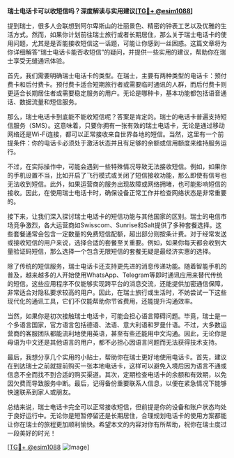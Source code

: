 **瑞士电话卡可以收短信吗？深度解读与实用建议[[TG💪+ @esim1088](https://t.me/s/esim1088)]**

提到瑞士，很多人会联想到阿尔卑斯山的壮丽景色、精密的钟表工艺以及优雅的生活方式。然而，如果你计划前往瑞士旅行或者长期居住，那么关于瑞士电话卡的使用问题，尤其是是否能接收短信这一话题，可能让你感到一丝困惑。这篇文章将为你详细解答“瑞士电话卡能否收短信”的疑问，并提供一些实用的建议，帮助你在瑞士享受无缝通讯体验。

首先，我们需要明确瑞士电话卡的类型。在瑞士，主要有两种类型的电话卡：预付费卡和后付费卡。预付费卡适合短期旅行者或需要临时通讯的人群，而后付费卡则更适合长期居住者或需要稳定服务的用户。无论是哪种卡，基本功能都包括语音通话、数据流量和短信服务。

那么，瑞士电话卡到底能不能收短信呢？答案是肯定的。瑞士的电话卡普遍支持短信服务（SMS）。这意味着，只要你拥有一张有效的瑞士电话卡，无论是通过移动网络还是Wi-Fi连接，都可以正常接收来自世界各地的短信。当然，这里有一个前提条件：你的电话卡必须处于激活状态并且有足够的余额或信用额度来维持服务运行。

不过，在实际操作中，可能会遇到一些特殊情况导致无法接收短信。例如，如果你的手机设置不当，比如开启了飞行模式或关闭了短信接收功能，那么即使有信号也无法收到短信。此外，如果运营商的服务出现故障或网络拥堵，也可能影响短信的接收。因此，在使用瑞士电话卡时，确保设备正常工作并检查网络状态是非常重要的。

接下来，让我们深入探讨瑞士电话卡的短信功能与其他国家的区别。瑞士的电信市场竞争激烈，各大运营商如Swisscom、Sunrise和Salt提供了多种套餐选择。这些套餐通常会包含一定数量的免费短信配额，超出部分则按条计费。对于经常发送或接收短信的用户来说，选择合适的套餐至关重要。例如，如果你每天都会收到大量验证码短信，那么选择一个包含无限短信的套餐无疑是最经济实惠的选择。

除了传统的短信服务，瑞士电话卡还支持更先进的消息传递功能。随着智能手机的普及，越来越多的人开始使用WhatsApp、Telegram等即时通讯应用来替代传统的短信。这些应用程序不仅能够实现跨平台的消息交流，还能提供加密通信保障，非常适合对隐私要求较高的用户。因此，在瑞士旅行或生活时，不妨尝试一下这些现代化的通讯工具，它们不仅能帮助你节省费用，还能提升沟通效率。

当然，如果你是初次接触瑞士电话卡，可能会担心语言障碍问题。毕竟，瑞士是一个多语言国家，官方语言包括德语、法语、意大利语和罗曼什语。不过，大多数运营商的客服团队都能流利地使用英语，甚至有些还能用中文沟通。因此，无论你是母语为中文还是其他语言的用户，都不必担心因语言问题而无法获得技术支持。

最后，我想分享几个实用的小贴士，帮助你在瑞士更好地使用电话卡。首先，建议在到达瑞士之前就提前购买一张本地电话卡，这样可以避免入境后因为语言不通或信息不全而找不到合适的购买渠道。其次，定期检查电话卡的余额和有效期，以免因欠费而导致服务中断。最后，记得备份重要联系人信息，以便在紧急情况下能够快速联系到家人或朋友。

总结来说，瑞士电话卡完全可以正常接收短信，但前提是你的设备和账户状态均处于良好运行中。无论你是短暂停留还是长期居住，合理规划电话卡的使用方案都能让你在瑞士的旅程更加顺利愉快。希望本文的内容对你有所帮助，祝你在瑞士度过一段美好的时光！

[[TG💪+ @esim1088](https://t.me/s/esim1088) ![Image](https://i.postimg.cc/4NQfJmqS/Snipaste-2025-05-13-00-14-12.png)]